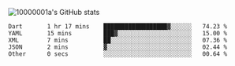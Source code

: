 ![10000001a's GitHub stats](https://github-readme-stats.vercel.app/api?username=10000001a&show_icons=true&theme=onedark&count_private=true)

<!-- [![Top Langs](https://github-readme-stats.vercel.app/api/top-langs/?username=10000001a&layout=compact&theme=onedark&langs_count=5)](https://github.com/anuraghazra/github-readme-stats) -->
<!--
**10000001a/10000001a** is a ✨ _special_ ✨ repository because its `README.md` (this file) appears on your GitHub profile.

Here are some ideas to get you started:

- 🔭 I’m currently working on ...
- 🌱 I’m currently learning ...
- 👯 I’m looking to collaborate on ...
- 🤔 I’m looking for help with ...
- 💬 Ask me about ...
- 📫 How to reach me: ...
- 😄 Pronouns: ...
- ⚡ Fun fact: ...
-->

<!--START_SECTION:waka-->

```text
Dart       1 hr 17 mins    ██████████████████▓░░░░░░   74.23 %
YAML       15 mins         ███▓░░░░░░░░░░░░░░░░░░░░░   15.00 %
XML        7 mins          ██░░░░░░░░░░░░░░░░░░░░░░░   07.36 %
JSON       2 mins          ▓░░░░░░░░░░░░░░░░░░░░░░░░   02.44 %
Other      0 secs          ░░░░░░░░░░░░░░░░░░░░░░░░░   00.64 %
```

<!--END_SECTION:waka-->
